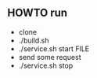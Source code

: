 ## HOWTO run

* clone
* ./build.sh
* ./service.sh start FILE
* send some request
* ./service.sh stop